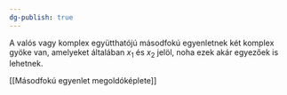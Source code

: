 ```yaml
---
dg-publish: true
---
```

A valós vagy komplex együtthatójú másodfokú egyenletnek két komplex gyöke van, amelyeket általában $x_{1}$ és $x_{2}$ jelöl, noha ezek akár egyezőek is lehetnek. 

[[Másodfokú egyenlet megoldóképlete]]